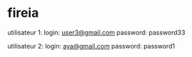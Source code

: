 # fireia
 utilisateur 1: 
 login: user3@gmail.com
 password: password33
 
  utilisateur 2:
  login: aya@gmail.com
  password: password1

